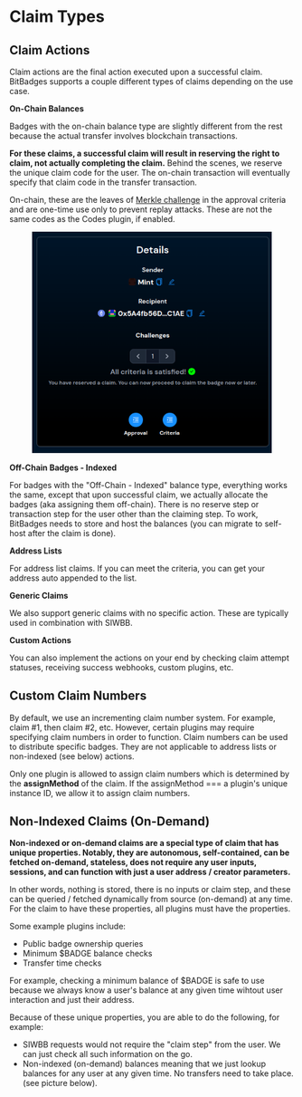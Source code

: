 # Claim Types

## Claim Actions

Claim actions are the final action executed upon a successful claim. BitBadges supports a couple different types of claims depending on the use case.

**On-Chain Balances**

Badges with the on-chain balance type are slightly different from the rest because the actual transfer involves blockchain transactions.

**For these claims, a successful claim will result in reserving the right to claim, not actually completing the claim.** Behind the scenes, we reserve the unique claim code for the user. The on-chain transaction will eventually specify that claim code in the transfer transaction.

On-chain, these are the leaves of [Merkle challenge](../core-concepts/balances-transfers/approval-criteria/merkle-challenges.md) in the approval criteria and are one-time use only to prevent replay attacks. These are not the same codes as the Codes plugin, if enabled.

<figure><img src="../../.gitbook/assets/image (1) (1) (1) (1) (1) (1) (1) (1) (1) (1) (1) (1) (1) (1) (1) (1) (1) (1) (1) (1) (1) (1) (1) (1) (1) (1) (1) (1) (1) (1) (1) (1) (1) (1) (1) (1).png" alt=""><figcaption></figcaption></figure>

**Off-Chain Badges - Indexed**

For badges with the "Off-Chain - Indexed" balance type, everything works the same, except that upon successful claim, we actually allocate the badges (aka assigning them off-chain). There is no reserve step or transaction step for the user other than the claiming step. To work, BitBadges needs to store and host the balances (you can migrate to self-host after the claim is done).

**Address Lists**

For address list claims. If you can meet the criteria, you can get your address auto appended to the list.

**Generic Claims**

We also support generic claims with no specific action. These are typically used in combination with SIWBB.

**Custom Actions**

You can also implement the actions on your end by checking claim attempt statuses, receiving success webhooks, custom plugins, etc.

## Custom Claim Numbers

By default, we use an incrementing claim number system. For example, claim #1, then claim #2, etc. However, certain plugins may require specifying claim numbers in order to function. Claim numbers can be used to distribute specific badges. They are not applicable to address lists or non-indexed (see below) actions.

Only one plugin is allowed to assign claim numbers which is determined by the **assignMethod** of the claim. If the assignMethod === a plugin's unique instance ID, we allow it to assign claim numbers.

## Non-Indexed Claims (On-Demand)

**Non-indexed or on-demand claims are a special type of claim that has unique properties. Notably, they are autonomous, self-contained, can be fetched on-demand, stateless, does not require any user inputs, sessions, and can function with just a user address / creator parameters.**

In other words, nothing is stored, there is no inputs or claim step, and these can be queried / fetched dynamically from source (on-demand) at any time. For the claim to have these properties, all plugins must have the properties.

Some example plugins include:

* Public badge ownership queries
* Minimum $BADGE balance checks
* Transfer time checks

For example, checking a minimum balance of $BADGE is safe to use because we always know a user's balance at any given time wihtout user interaction and just their address.

Because of these unique properties, you are able to do the following, for example:

* SIWBB requests would not require the "claim step" from the user. We can just check all such information on the go.
* Non-indexed (on-demand) balances meaning that we just lookup balances for any user at any given time. No transfers need to take place. (see picture below).
